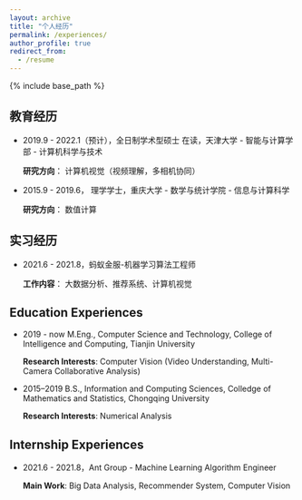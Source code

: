 ```yaml
---
layout: archive
title: "个人经历"
permalink: /experiences/
author_profile: true
redirect_from:
  - /resume
---
```


{% include base_path %}

## 教育经历
- 2019.9 - 2022.1（预计），全日制学术型硕士 在读，天津大学 - 智能与计算学部 - 计算机科学与技术
  
  **研究方向**：
  计算机视觉（视频理解，多相机协同）



- 2015.9 - 2019.6， 理学学士，重庆大学 - 数学与统计学院 - 信息与计算科学
  
  **研究方向**：
  数值计算

## 实习经历
- 2021.6 - 2021.8，蚂蚁金服-机器学习算法工程师
 
  **工作内容**：
  大数据分析、推荐系统、计算机视觉


## Education Experiences

- 2019 - now  M.Eng., Computer Science and Technology, College of Intelligence and Computing, Tianjin University

  **Research Interests**: 
  Computer Vision (Video Understanding, Multi-Camera Collaborative Analysis)

- 2015–2019  B.S., Information and Computing Sciences, Colledge of Mathematics and Statistics, Chongqing University

  **Research Interests**:
   Numerical Analysis

## Internship Experiences

- 2021.6 - 2021.8，Ant Group - Machine Learning Algorithm Engineer
 
  **Main Work**:
Big Data Analysis, Recommender System, Computer Vision


